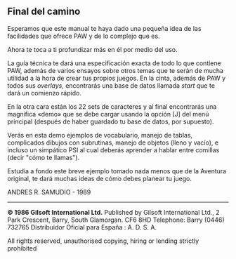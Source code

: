 ## Final del camino

Esperamos que este manual te haya dado una pequeña idea de las facilidades que ofrece PAW y de lo complejo que es.

Ahora te toca a ti profundizar más en él por medio del uso.

La guía técnica te dará una especificación exacta de todo lo que contiene PAW, además de varios ensayos sobre otros temas que te serán de mucha utilidad a la hora de crear tus propios juegos. En la cinta, además de PAW y todos sus _overlays,_ encontrarás una base de datos llamada _start_ que te dará un comienzo rápido.

En la otra cara están los 22 sets de caracteres y al final encontrarás una magnifica «demo» que se debe cargar usando la opción \[J\] del menú principal \(después de haber guardado tu base de datos, por supuesto\).

Verás en esta demo ejemplos de vocabulario, manejo de tablas, complicados dibujos con subrutinas, manejo de objetos \(lleno y vacío\), e incluso un simpático PSI al cual deberás aprender a hablar entre comillas \(decir "cómo te llamas"\).

Estudia a fondo este breve ejemplo tomado nada menos que de la Aventura original, te dará muchas ideas de cómo debes planear tu juego.

ANDRES R. SAMUDIO - 1989

----

**© 1986 Gilsoft International Ltd.**
Published by Gilsoft International Ltd.,
2 Park Crescent, Barry, South Glamorgan. CF6 8HD
Telephone: Barry (0446) 732765
Distribuidor Oficial para España : A. D. S. A.

All rights reserved, unauthorised copying, hiring or lending strictly prohibited
